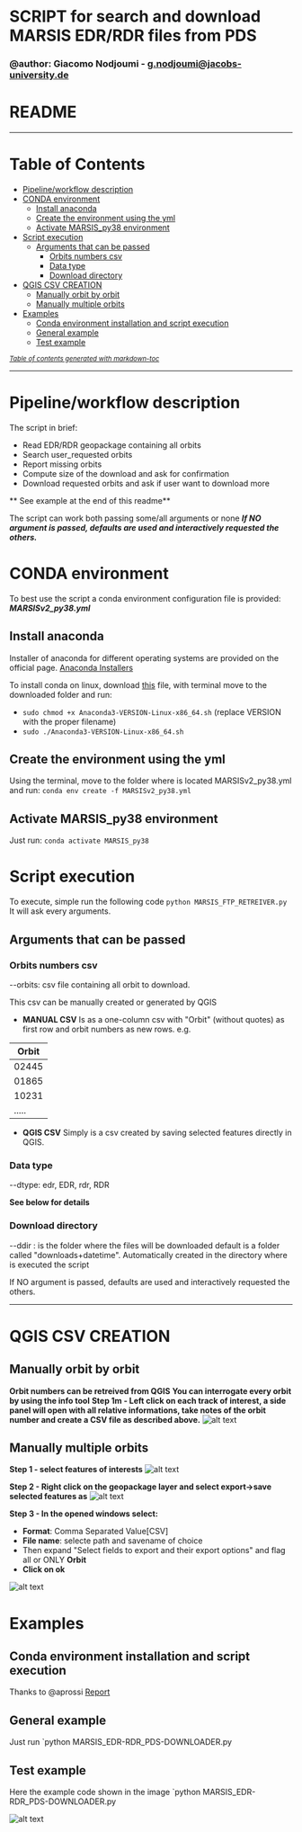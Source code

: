 # SCRIPT for search and download MARSIS EDR/RDR files from PDS
### @author: Giacomo Nodjoumi - g.nodjoumi@jacobs-university.de

# README
________________________________________________________________________________
# Table of Contents
- [Pipeline/workflow description](#pipeline-workflow-description)
- [CONDA environment](#conda-environment)
  * [Install anaconda](#install-anaconda)
  * [Create the environment using the yml](#create-the-environment-using-the-yml)
  * [Activate MARSIS_py38 environment](#activate-marsis-py38-environment)
- [Script execution](#script-execution)
  * [Arguments that can be passed](#arguments-that-can-be-passed)
    + [Orbits numbers csv](#orbits-numbers-csv)
    + [Data type](#data-type)
    + [Download directory](#download-directory)
- [QGIS CSV CREATION](#qgis-csv-creation)
  * [Manually orbit by orbit](#manually-orbit-by-orbit)
  * [Manually multiple orbits](#manually-multiple-orbits)
- [Examples](#examples)
  * [Conda environment installation and script execution](#conda-environment-installation-and-script-execution)
  * [General example](#general-example)
  * [Test example](#test-example)

<small><i><a href='http://ecotrust-canada.github.io/markdown-toc/'>Table of contents generated with markdown-toc</a></i></small>

________________________________________________________________________________
# Pipeline/workflow description

The script in brief:

* Read EDR/RDR geopackage containing all orbits
* Search user_requested orbits
* Report missing orbits
* Compute size of the download and ask for confirmation
* Download requested orbits and ask if user want to download more

** See example at the end of this readme**

The script can work both passing some/all arguments or none ***If NO argument is passed, defaults are used and interactively requested the others.***

# CONDA environment

To best use the script a conda environment configuration file is provided: ***MARSISv2_py38.yml***

## Install anaconda

Installer of anaconda for different operating systems are provided on the official page. [Anaconda Installers](https://www.anaconda.com/products/individual)

To install conda on linux, download [this](https://repo.anaconda.com/archive/Anaconda3-2020.02-Linux-x86_64.sh) file, 
with terminal move to the downloaded folder and run:
* `sudo chmod +x Anaconda3-VERSION-Linux-x86_64.sh` (replace VERSION with the proper filename)
* `sudo ./Anaconda3-VERSION-Linux-x86_64.sh`

## Create the environment using the yml

Using the terminal, move to the folder where is located MARSISv2_py38.yml and run:
`conda env create -f MARSISv2_py38.yml`

## Activate MARSIS_py38 environment

Just run:
`conda activate MARSIS_py38`

# Script execution

To execute, simple run the following code `python MARSIS_FTP_RETREIVER.py`
It will ask every arguments.

## Arguments that can be passed

### Orbits numbers csv
--orbits: csv file containing all orbit to download.

This csv can be manually created or generated by QGIS


*  **MANUAL CSV**
Is as a one-column csv with "Orbit" (without quotes) as first row
and orbit numbers as new rows. e.g.

| Orbit |
| ----- |
| 02445 |
| 01865 |
| 10231 |
| ..... |

* **QGIS CSV**
Simply is a csv created by saving selected features directly in QGIS.

### Data type
--dtype: edr, EDR, rdr, RDR

**See below for details**

### Download directory
--ddir : is the folder where the files will be downloaded
default is a folder called "downloads+datetime".
Automatically created in the directory where is executed the script

If NO argument is passed, defaults are used and interactively requested the others.



________________________________________________________________________________________________

# QGIS CSV CREATION 

## Manually orbit by orbit
**Orbit numbers can be retreived from QGIS**
**You can interrogate every orbit by using the info tool**
**Step 1m - Left click on each track of interest, a side panel will open with all relative informations, take notes of the orbit number and create a CSV file as described above.**
![alt text](Readme_Images/ManualInspect.jpg?raw=true "Step 1m")

## Manually multiple orbits 

**Step 1 - select features of interests**
![alt text](Readme_Images/MultipleSelect.jpg?raw=true "Step 1")

**Step 2 - Right click on the geopackage layer and select export->save selected features as**
![alt text](Readme_Images/export_1.jpg?raw=true "Step 2")

**Step 3 - In the opened windows select:**
* **Format**: Comma Separated Value[CSV]
* **File name**: selecte path and savename of choice
* Then expand "Select fields to export and their export options" and flag all or ONLY **Orbit**
* **Click on ok**

![alt text](Readme_Images/export_2.jpg?raw=true "Step 3")

# Examples

## Conda environment installation and script execution 
Thanks to @aprossi
[Report](https://gist.github.com/aprossi/5962b7fca2fbea465a00534c66b3e2a0)

## General example

Just run `python MARSIS_EDR-RDR_PDS-DOWNLOADER.py 

## Test example

Here the example code shown in the image
`python MARSIS_EDR-RDR_PDS-DOWNLOADER.py 

![alt text](Readme_Images/terminal_run.jpg?raw=true "Test")
